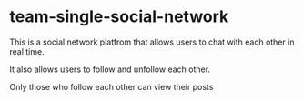 # team-single-social-network
This is a social network platfrom that allows users to chat with each other in real time.

It also allows users to follow and unfollow each other.

Only those who follow each other can view their posts
